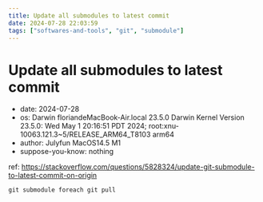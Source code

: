 ```yaml
---
title: Update all submodules to latest commit
date: 2024-07-28 22:03:59
tags: ["softwares-and-tools", "git", "submodule"]
---
```

# Update all submodules to latest commit
- date: 2024-07-28
- os: Darwin floriandeMacBook-Air.local 23.5.0 Darwin Kernel Version 23.5.0: Wed May  1 20:16:51 PDT 2024; root:xnu-10063.121.3~5/RELEASE_ARM64_T8103 arm64
- author: Julyfun MacOS14.5 M1
- suppose-you-know: nothing

ref: https://stackoverflow.com/questions/5828324/update-git-submodule-to-latest-commit-on-origin

```
git submodule foreach git pull
```

